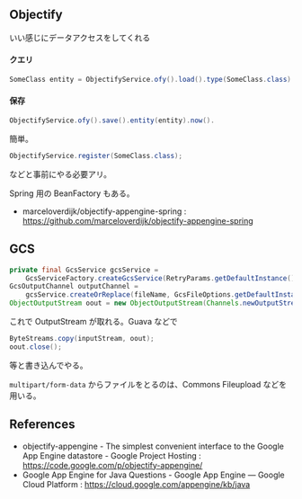 Objectify
---

いい感じにデータアクセスをしてくれる

#### クエリ

```java
SomeClass entity = ObjectifyService.ofy().load().type(SomeClass.class).filter("id", someId).first().now();
```

#### 保存

```java
ObjectifyService.ofy().save().entity(entity).now().
```

簡単。

```java
ObjectifyService.register(SomeClass.class);
```

などと事前にやる必要アリ。

Spring 用の BeanFactory もある。

- marceloverdijk/objectify-appengine-spring : https://github.com/marceloverdijk/objectify-appengine-spring

GCS
---

```java
private final GcsService gcsService =
    GcsServiceFactory.createGcsService(RetryParams.getDefaultInstance());
GcsOutputChannel outputChannel =
    gcsService.createOrReplace(fileName, GcsFileOptions.getDefaultInstance());
ObjectOutputStream oout = new ObjectOutputStream(Channels.newOutputStream(outputChannel));
```

これで OutputStream が取れる。Guava などで

```java
ByteStreams.copy(inputStream, oout);
oout.close();
```

等と書き込んでやる。

`multipart/form-data` からファイルをとるのは、Commons Fileupload などを用いる。

References
---

- objectify-appengine - The simplest convenient interface to the Google App Engine datastore - Google Project Hosting : https://code.google.com/p/objectify-appengine/
- Google App Engine for Java Questions - Google App Engine — Google Cloud Platform : https://cloud.google.com/appengine/kb/java
